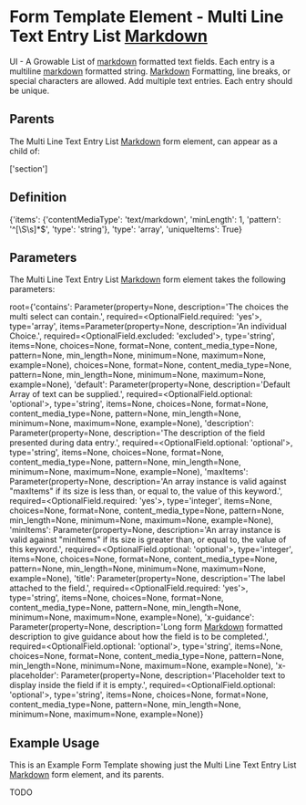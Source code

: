 # Form Template Element - Multi Line Text Entry List [Markdown][CommonMark]

UI - A Growable List of [markdown][CommonMark] formatted text fields.
Each entry is a multiline [markdown][CommonMark] formatted string.
[Markdown][CommonMark] Formatting, line breaks, or special characters are allowed.
Add multiple text entries.
Each entry should be unique.

## Parents

The Multi Line Text Entry List [Markdown][CommonMark] form element, can appear as a child of:

['section']

## Definition

{'items': {'contentMediaType': 'text/markdown', 'minLength': 1, 'pattern': '^[\\S\\s]*$', 'type': 'string'}, 'type': 'array', 'uniqueItems': True}

## Parameters

The Multi Line Text Entry List [Markdown][CommonMark] form element takes the following parameters:

root={'contains': Parameter(property=None, description='The choices the multi select can contain.', required=<OptionalField.required: 'yes'>, type='array', items=Parameter(property=None, description='An individual Choice.', required=<OptionalField.excluded: 'excluded'>, type='string', items=None, choices=None, format=None, content_media_type=None, pattern=None, min_length=None, minimum=None, maximum=None, example=None), choices=None, format=None, content_media_type=None, pattern=None, min_length=None, minimum=None, maximum=None, example=None), 'default': Parameter(property=None, description='Default Array of text can be supplied.', required=<OptionalField.optional: 'optional'>, type='string', items=None, choices=None, format=None, content_media_type=None, pattern=None, min_length=None, minimum=None, maximum=None, example=None), 'description': Parameter(property=None, description='The description of the field presented during data entry.', required=<OptionalField.optional: 'optional'>, type='string', items=None, choices=None, format=None, content_media_type=None, pattern=None, min_length=None, minimum=None, maximum=None, example=None), 'maxItems': Parameter(property=None, description='An array instance is valid against "maxItems" if its size is less than, or equal to, the value of this keyword.', required=<OptionalField.required: 'yes'>, type='integer', items=None, choices=None, format=None, content_media_type=None, pattern=None, min_length=None, minimum=None, maximum=None, example=None), 'minItems': Parameter(property=None, description='An array instance is valid against "minItems" if its size is greater than, or equal to, the value of this keyword.', required=<OptionalField.optional: 'optional'>, type='integer', items=None, choices=None, format=None, content_media_type=None, pattern=None, min_length=None, minimum=None, maximum=None, example=None), 'title': Parameter(property=None, description='The label attached to the field.', required=<OptionalField.required: 'yes'>, type='string', items=None, choices=None, format=None, content_media_type=None, pattern=None, min_length=None, minimum=None, maximum=None, example=None), 'x-guidance': Parameter(property=None, description='Long form [Markdown][CommonMark] formatted description to give guidance about how the field is to be completed.', required=<OptionalField.optional: 'optional'>, type='string', items=None, choices=None, format=None, content_media_type=None, pattern=None, min_length=None, minimum=None, maximum=None, example=None), 'x-placeholder': Parameter(property=None, description='Placeholder text to display inside the field if it is empty.', required=<OptionalField.optional: 'optional'>, type='string', items=None, choices=None, format=None, content_media_type=None, pattern=None, min_length=None, minimum=None, maximum=None, example=None)}

## Example Usage

This is an Example Form Template showing just the Multi Line Text Entry List [Markdown][CommonMark] form element, and its parents.

TODO

[CommonMark]: https://spec.commonmark.org/0.31.2/
